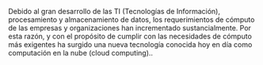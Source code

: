 Debido al gran desarrollo de las TI (Tecnologías de Información), procesamiento y almacenamiento de datos, los requerimientos de cómputo de las empresas y organizaciones han incrementado sustancialmente. Por esta razón, y con el propósito de cumplir con las necesidades de cómputo más exigentes ha surgido una nueva tecnología conocida hoy en día como computación en la nube (cloud computing)..